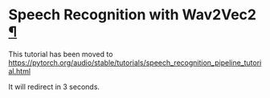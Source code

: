 


 Speech Recognition with Wav2Vec2
 [¶](#speech-recognition-with-wav2vec2 "Permalink to this heading")
======================================================================================================



 This tutorial has been moved to
 <https://pytorch.org/audio/stable/tutorials/speech_recognition_pipeline_tutorial.html>




 It will redirect in 3 seconds.
 





